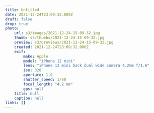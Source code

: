 ```yaml
---
title: Untitled
date: 2021-12-24T23:09:32.000Z
draft: false
drop: true
photo:
    url: s3/images/2021-12-24-15-09-32.jpg
    thumb: s3/thumbs/2021-12-24-15-09-32.jpg
    preview: s3/previews/2021-12-24-15-09-32.jpg
    created: 2021-12-24T23:09:32.000Z
    exif:
        make: Apple
        model: "iPhone 12 mini"
        lens: "iPhone 12 mini back dual wide camera 4.2mm f/1.6"
        iso: 320
        aperture: 1.6
        shutter_speed: 1/60
        focal_length: "4.2 mm"
        gps: null
    title: null
    caption: null
links: []
---
```

